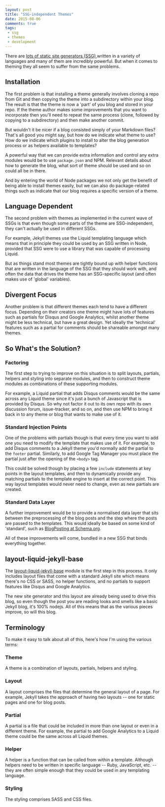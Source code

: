 ```yaml
---
layout: post
title: "SSG-independent Themes"
date: 2015-08-06
comments: true
tags: 
 - ssg
 - themes
 - development
---
```


There are [lots of static site generators (SSG)](https://www.staticgen.com/),written in a variety of languages and many of them are incredibly powerful. But when it comes to theming they all seem to suffer from the same problems.

## Installation

The first problem is that installing a theme generally involves cloning a repo from Git and then copying the theme into a subdirectory within your blog. The result is that the theme is now a 'part' of you blog and stored in your repo. If the theme author makes some improvements that you want to incorporate then you'll need to repeat the same process (clone, followed by copying to a subdirectory) and then make another commit.

But wouldn't it be nicer if a blog consisted simply of your Markdown files? That's all good you might say, but how do we indicate what theme to use? How do we indicate which plugins to install to alter the blog generation process or as helpers available to templates?

A powerful way that we can provide extra information and control any extra modules would be to use `package.json` and NPM. Relevant details about how to generate the blog, what sort of theme should be used and so on could all be in there.

And by entering the world of Node packages we not only get the benefit of being able to install themes easily, but we can also do package-related things such as indicate that our blog requires a specific version of a theme.

## Language Dependent

The second problem with themes as implemented in the current wave of SSGs is that even though some parts of the theme are SSG-independent, they can't actually be used in different SSGs.

For example, Jekyll themes use the Liquid templating language which means that in principle they could be used by an SSG written in Node, provided that SSG were to use a library that was capable of processing Liquid.

But as things stand most themes are tightly bound up with helper functions that are written in the language of the SSG that they should work with, and often the data that drives the theme has an SSG-specific layout (and often makes use of 'global' variables).

## Divergent Focus

Another problem is that different themes each tend to have a different focus. Depending on their creators one theme might have lots of features such as partials for Disqus and Google Analytics, whilst another theme might be less technical, but have a great design. Yet ideally the 'technical' features such as a partial for comments should be shareable amongst many themes.

## So What's the Solution?

### Factoring

The first step to trying to improve on this situation is to split layouts, partials, helpers and styling into separate modules, and then to construct theme modules as combinations of these supporting modules.

For example, a Liquid partial that adds Disqus comments would be the same across any Liquid theme since it's just a bunch of Javascript that is provided by Disqus. So why not factor it out to its own repo with its own discussion forum, issue-tracker, and so on, and then use NPM to bring it back in to any theme or blog that wants to make use of it.

### Standard Injection Points

One of the problems with partials though is that every time you want to add one you need to modify the template that makes use of it. For example, to add Disqus comments to a Jekyll theme you'd normally add the partial to the `footer` partial. Similarly, to add Google Tag Manager you must place the partial just after the opening of the `<body>` tag.

This could be solved though by placing a few `include` statements at key points in the layout templates, and then to dynamically provide any matching partials to the template engine to insert at the correct point. This way layout templates would never need to change, even as new partials are created.

### Standard Data Layer

A further improvement would be to provide a normalised data layer that sits between the preprocessing of the blog posts and the step where the posts are passed to the templates. This would ideally be based on some kind of 'standard', such as [BlogPosting at Schema.org](http://www.schema.org/BlogPosting).

All of these improvements will come, bundled in a new SSG that binds everything together.

## layout-liquid-jekyll-base

The [layout-liquid-jekyll-base](https://github.com/markbirbeck/layout-liquid-jekyll-base) module is the first step in this process. It only includes layout files that come with a standard Jekyll site which means there's no CSS or SASS, no helper functions, and no partials to support features like Disqus and Google Analytics.

The new site generator and this layout are already being used to drive this blog, so even though the post you are reading looks and smells like a basic Jekyll blog, it's 100% nodejs. All of this means that as the various pieces improve, so will this blog.

## Terminology

To make it easy to talk about all of this, here's how I'm using the various terms:

### Theme

A theme is a combination of layouts, partials, helpers and styling.

### Layout

A layout comprises the files that determine the general layout of a page. For example, Jekyll takes the approach of having two layouts -- one for static pages and one for blog posts.

### Partial

A partial is a file that could be included in more than one layout or even in a different theme. For example, the partial to add Google Analytics to a Liquid theme could be the same across all Liquid themes.

### Helper

A helper is a function that can be called from within a template. Although helpers need to be written in specific language -- Ruby, JavaScript, etc. -- they are often simple enough that they could be used in any templating language.

### Styling

The styling comprises SASS and CSS files.
